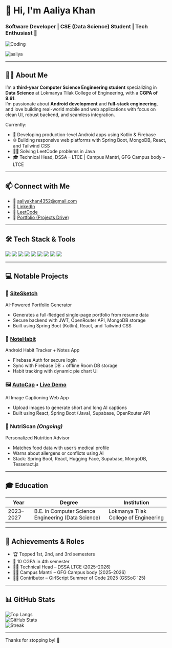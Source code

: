 # 👋 Hi, I'm Aaliya Khan

### Software Developer | CSE (Data Science) Student | Tech Enthusiast 🚀

![Coding](https://c.tenor.com/LENeju0qxusAAAAC/hackerman.gif)

<p align="left">
  <img src="https://komarev.com/ghpvc/?username=Aaliyakhan10&label=Profile%20views&color=0e75b6&style=flat" alt="aaliya" />
</p>

---

## 👩‍🎓 About Me

I’m a **third-year Computer Science Engineering student** specializing in **Data Science** at Lokmanya Tilak College of Engineering, with a **CGPA of 9.61**.  
I’m passionate about **Android development** and **full-stack engineering**, and love building real-world mobile and web applications with focus on clean UI, robust backend, and seamless integration.

Currently:
- 📱 Developing production-level Android apps using Kotlin & Firebase  
- 🌐 Building responsive web platforms with Spring Boot, MongoDB, React, and Tailwind CSS  
- 👩‍💻 Solving LeetCode problems in Java  
- 🎓 Technical Head, DSSA – LTCE | Campus Mantri, GFG Campus body – LTCE

---

## 📫 Connect with Me

- 📧 [aaliyakhan4352@gmail.com](mailto:aaliyakhan4352@gmail.com)  
- 💼 [LinkedIn](https://www.linkedin.com/in/aaliyakhan01/)    
- 🧠 [LeetCode](https://leetcode.com/u/cY8tVXDbor/)  
- 🔗 [Portfolio (Projects Drive)](https://drive.google.com/drive/folders/1cQO_x0pV0jg-QfBj2ekrI250y5qpLt89)

---

## 🛠️ Tech Stack & Tools

<p>
  <img src="https://img.shields.io/badge/Kotlin-7f52ff?style=for-the-badge&logo=kotlin&logoColor=white" />
  <img src="https://img.shields.io/badge/Java-007396?style=for-the-badge&logo=java&logoColor=white" />
  <img src="https://img.shields.io/badge/JavaScript-F7DF1E?style=for-the-badge&logo=javascript&logoColor=black" />
  <img src="https://img.shields.io/badge/React-61DAFB?style=for-the-badge&logo=react&logoColor=black" />
  <img src="https://img.shields.io/badge/Spring_Boot-6DB33F?style=for-the-badge&logo=spring&logoColor=white" />
  <img src="https://img.shields.io/badge/Firebase-FFCA28?style=for-the-badge&logo=firebase&logoColor=black" />
  <img src="https://img.shields.io/badge/MongoDB-47A248?style=for-the-badge&logo=mongodb&logoColor=white" />
  <img src="https://img.shields.io/badge/Supabase-3ECF8E?style=for-the-badge&logo=supabase&logoColor=white" />
  <img src="https://img.shields.io/badge/Tailwind_CSS-06B6D4?style=for-the-badge&logo=tailwind-css&logoColor=white" />
</p>

---

## 💻 Notable Projects

### 🚀 [SiteSketch](https://drive.google.com/drive/folders/1cQO_x0pV0jg-QfBj2ekrI250y5qpLt89)
AI-Powered Portfolio Generator  
- Generates a full-fledged single-page portfolio from resume data  
- Secure backend with JWT, OpenRouter API, MongoDB storage  
- Built using Spring Boot (Kotlin), React, and Tailwind CSS

### 📝 [NoteHabit](https://github.com/Aaliyakhan10/NoteHabit)
Android Habit Tracker + Notes App  
- Firebase Auth for secure login  
- Sync with Firebase DB + offline Room DB storage  
- Habit tracking with dynamic pie chart UI

### 🖼️ [AutoCap](https://github.com/Aaliyakhan10/auto-cap-frontend) • [Live Demo](https://autocapai.netlify.app/)
AI Image Captioning Web App  
- Upload images to generate short and long AI captions  
- Built using React, Spring Boot (Java), Supabase, OpenRouter API

### 🍎 NutriScan *(Ongoing)*  
Personalized Nutrition Advisor  
- Matches food data with user’s medical profile  
- Warns about allergens or conflicts using AI  
- Stack: Spring Boot, React, Hugging Face, Supabase, MongoDB, Tesseract.js

---

## 🎓 Education

| Year         | Degree                                                   | Institution                              |
|--------------|----------------------------------------------------------|------------------------------------------|
| 2023–2027    | B.E. in Computer Science Engineering (Data Science)      | Lokmanya Tilak College of Engineering    |

---

## 🌟 Achievements & Roles

- 🏆 Topped 1st, 2nd, and 3rd semesters  
- 🥇 10 CGPA in 4th semester  
- 👩‍💼 Technical Head – DSSA LTCE (2025–2026)  
- 🧑‍💻 Campus Mantri – GFG Campus body (2025–2026)  
- 👩‍💻 Contributor – GirlScript Summer of Code 2025 (GSSoC '25)

---

## 📊 GitHub Stats

![Top Langs](https://github-readme-stats.vercel.app/api/top-langs/?username=Aaliyakhan10&layout=compact&theme=github_dark)  
![GitHub Stats](https://github-readme-stats.vercel.app/api?username=Aaliyakhan10&show_icons=true&theme=github_dark&count_private=true)  
![Streak](https://github-readme-streak-stats.herokuapp.com/?user=Aaliyakhan10&theme=github-dark)

---

Thanks for stopping by! 🚀  

